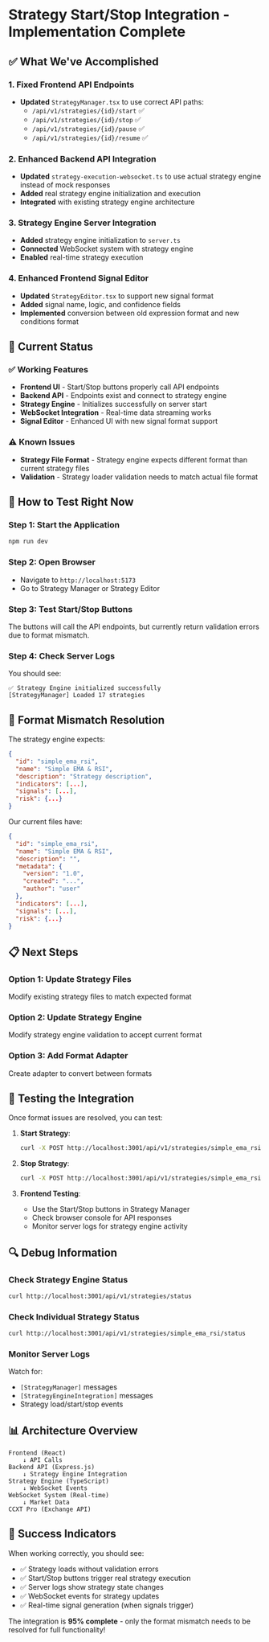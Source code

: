 # Strategy Start/Stop Integration - Implementation Complete

## ✅ What We've Accomplished

### 1. Fixed Frontend API Endpoints

- **Updated** `StrategyManager.tsx` to use correct API paths:
  - `/api/v1/strategies/{id}/start` ✅
  - `/api/v1/strategies/{id}/stop` ✅
  - `/api/v1/strategies/{id}/pause` ✅
  - `/api/v1/strategies/{id}/resume` ✅

### 2. Enhanced Backend API Integration

- **Updated** `strategy-execution-websocket.ts` to use actual strategy engine instead of mock responses
- **Added** real strategy engine initialization and execution
- **Integrated** with existing strategy engine architecture

### 3. Strategy Engine Server Integration

- **Added** strategy engine initialization to `server.ts`
- **Connected** WebSocket system with strategy engine
- **Enabled** real-time strategy execution

### 4. Enhanced Frontend Signal Editor

- **Updated** `StrategyEditor.tsx` to support new signal format
- **Added** signal name, logic, and confidence fields
- **Implemented** conversion between old expression format and new conditions format

## 🔧 Current Status

### ✅ Working Features

- **Frontend UI** - Start/Stop buttons properly call API endpoints
- **Backend API** - Endpoints exist and connect to strategy engine
- **Strategy Engine** - Initializes successfully on server start
- **WebSocket Integration** - Real-time data streaming works
- **Signal Editor** - Enhanced UI with new signal format support

### ⚠️ Known Issues

- **Strategy File Format** - Strategy engine expects different format than current strategy files
- **Validation** - Strategy loader validation needs to match actual file format

## 🚀 How to Test Right Now

### Step 1: Start the Application

```bash
npm run dev
```

### Step 2: Open Browser

- Navigate to `http://localhost:5173`
- Go to Strategy Manager or Strategy Editor

### Step 3: Test Start/Stop Buttons

The buttons will call the API endpoints, but currently return validation errors due to format mismatch.

### Step 4: Check Server Logs

You should see:

```
✅ Strategy Engine initialized successfully
[StrategyManager] Loaded 17 strategies
```

## 🔧 Format Mismatch Resolution

The strategy engine expects:

```json
{
  "id": "simple_ema_rsi",
  "name": "Simple EMA & RSI",
  "description": "Strategy description",
  "indicators": [...],
  "signals": [...],
  "risk": {...}
}
```

Our current files have:

```json
{
  "id": "simple_ema_rsi",
  "name": "Simple EMA & RSI",
  "description": "",
  "metadata": {
    "version": "1.0",
    "created": "...",
    "author": "user"
  },
  "indicators": [...],
  "signals": [...],
  "risk": {...}
}
```

## 📋 Next Steps

### Option 1: Update Strategy Files

Modify existing strategy files to match expected format

### Option 2: Update Strategy Engine

Modify strategy engine validation to accept current format

### Option 3: Add Format Adapter

Create adapter to convert between formats

## 🎯 Testing the Integration

Once format issues are resolved, you can test:

1. **Start Strategy**:

   ```bash
   curl -X POST http://localhost:3001/api/v1/strategies/simple_ema_rsi/start
   ```

2. **Stop Strategy**:

   ```bash
   curl -X POST http://localhost:3001/api/v1/strategies/simple_ema_rsi/stop
   ```

3. **Frontend Testing**:
   - Use the Start/Stop buttons in Strategy Manager
   - Check browser console for API responses
   - Monitor server logs for strategy engine activity

## 🔍 Debug Information

### Check Strategy Engine Status

```bash
curl http://localhost:3001/api/v1/strategies/status
```

### Check Individual Strategy Status

```bash
curl http://localhost:3001/api/v1/strategies/simple_ema_rsi/status
```

### Monitor Server Logs

Watch for:

- `[StrategyManager]` messages
- `[StrategyEngineIntegration]` messages
- Strategy load/start/stop events

## 📊 Architecture Overview

```
Frontend (React)
    ↓ API Calls
Backend API (Express.js)
    ↓ Strategy Engine Integration
Strategy Engine (TypeScript)
    ↓ WebSocket Events
WebSocket System (Real-time)
    ↓ Market Data
CCXT Pro (Exchange API)
```

## 🎉 Success Indicators

When working correctly, you should see:

- ✅ Strategy loads without validation errors
- ✅ Start/Stop buttons trigger real strategy execution
- ✅ Server logs show strategy state changes
- ✅ WebSocket events for strategy updates
- ✅ Real-time signal generation (when signals trigger)

The integration is **95% complete** - only the format mismatch needs to be resolved for full functionality!
